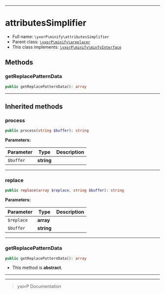 ***

# attributesSimplifier





* Full name: `\yxorP\minify\attributesSimplifier`
* Parent class: [`\yxorP\minify\areplacer`](./areplacer.md)
* This class implements:
[`\yxorP\minify\minfyInterface`](./minfyInterface.md)




## Methods


### getReplacePatternData



```php
public getReplacePatternData(): array
```











***


## Inherited methods


### process



```php
public process(string $buffer): string
```








**Parameters:**

| Parameter | Type | Description |
|-----------|------|-------------|
| `$buffer` | **string** |  |




***

### replace



```php
public replace(array $replace, string $buffer): string
```








**Parameters:**

| Parameter | Type | Description |
|-----------|------|-------------|
| `$replace` | **array** |  |
| `$buffer` | **string** |  |




***

### getReplacePatternData



```php
public getReplacePatternData(): array
```




* This method is **abstract**.






***


***
> yxorP Documentation
